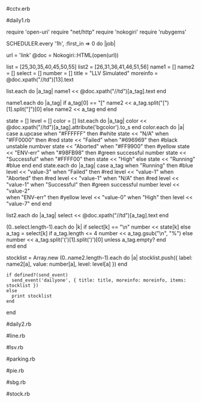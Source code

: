 #cctv.erb


#daily1.rb

require 'open-uri'
require "net/http"
require 'nokogiri'
require 'rubygems'


SCHEDULER.every '1h', :first_in => 0 do |job|

url = 'link'
@doc = Nokogiri::HTML(open(url))

list = [25,30,35,40,45,50,55]
list2 = [26,31,36,41,46,51,56]
name1 = []
name2 = []
select = []
number = []
title = "LLV Simulated"
moreinfo = @doc.xpath("//td")[13].text

list.each do |a_tag|
  name1 << @doc.xpath("//td")[a_tag].text
end  

name1.each do |a_tag|
  if a_tag[0] == "["
     name2 << a_tag.split("[")[1].split("]")[0]
  else
     name2 << a_tag
  end
end

state = []
level = [] 
color = []
list.each do |a_tag|
color << @doc.xpath("//td")[a_tag].attribute('bgcolor').to_s
end
color.each do |a|
case a.upcase
  when "#FFFFFF" then   #white
    state << "N/A"
  when "#FF0000" then  #red
    state << "Failed"
  when "#696969" then #black unstable numbver
    state << "Aborted"
  when "#FF9900" then    #yellow
    state << "ENV-err"
  when "#98FB98" then  #green successful number
    state << "Successful"
  when "#FFFF00" then 
    state << "High"
  else
    state << "Running"   #blue
end
end
state.each do |a_tag|
  case a_tag
  when "Running" then #blue
    level << "value-3"
  when "Failed" then  #red
    level << "value-1"
  when "Aborted" then  #red
    level << "value-1"
  when "N/A" then  #red
    level << "value-1"
  when "Successful" then  #green successful number
    level << "value-2"  
  when "ENV-err" then  #yellow
    level << "value-0"
  when "High" then
    level << "value-7"
end 
end

list2.each do |a_tag|
 select << @doc.xpath("//td")[a_tag].text
end 

(0..select.length-1).each do |k|
   if select[k] == "\n"
     number << state[k]
   else 
     a_tag = select[k]
     if a_tag.length <= 4
       number << a_tag.gsub("\n", "%")
     else    
       number << a_tag.split('(')[1].split(')')[0] unless a_tag.empty?
end      
end
end

 stocklist = Array.new
(0..name2.length-1).each do |a|
      stocklist.push({
        label: name2[a],
        value: number[a],
        level: level[a]
      })
end
  
    if defined?(send_event)
      send_event('dailyone', { title: title, moreinfo: moreinfo, items: stocklist })
    else
      print stocklist
    end

end

#daily2.rb

#line.rb

#lsv.rb

#parking.rb

#pie.rb

#sbg.rb

#stock.rb
